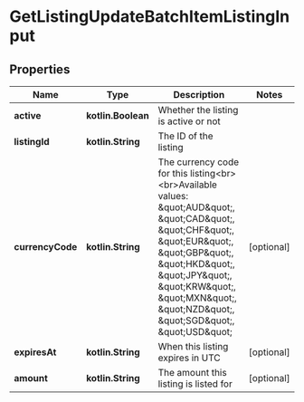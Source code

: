 
# GetListingUpdateBatchItemListingInput

## Properties
| Name | Type | Description | Notes |
| ------------ | ------------- | ------------- | ------------- |
| **active** | **kotlin.Boolean** | Whether the listing is active or not |  |
| **listingId** | **kotlin.String** | The ID of the listing |  |
| **currencyCode** | **kotlin.String** | The currency code for this listing&lt;br&gt;&lt;br&gt;Available values: \&quot;AUD\&quot;, \&quot;CAD\&quot;, \&quot;CHF\&quot;, \&quot;EUR\&quot;, \&quot;GBP\&quot;, \&quot;HKD\&quot;, \&quot;JPY\&quot;, \&quot;KRW\&quot;, \&quot;MXN\&quot;, \&quot;NZD\&quot;, \&quot;SGD\&quot;, \&quot;USD\&quot; |  [optional] |
| **expiresAt** | **kotlin.String** | When this listing expires in UTC |  [optional] |
| **amount** | **kotlin.String** | The amount this listing is listed for |  [optional] |



